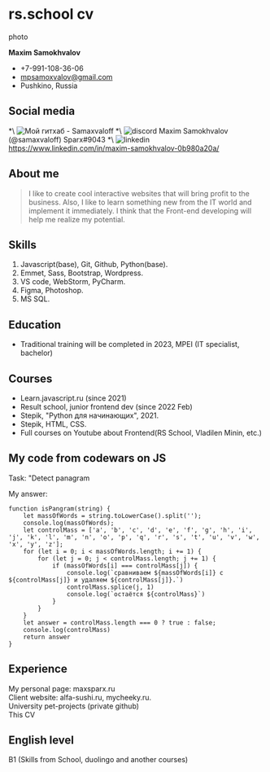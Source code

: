 # rs.school cv

photo

**Maxim Samokhvalov**

* +7-991-108-36-06
* mpsamoxvalov@gmail.com
* Pushkino, Russia

## Social media

*\ ![Мой гитхаб](https://github.com/Samaxvaloff) - Samaxvaloff
*\ ![discord](https://cdn-icons.flaticon.com/png/512/3291/premium/3291695.png?token=exp=1647692756~hmac=4d212ba1e800acb2c3a91fe4156783a4) Maxim Samokhvalov (@samaxvaloff) Sparx#9043
*\ ![linkedin](https://cdn-icons-png.flaticon.com/512/61/61109.png) https://www.linkedin.com/in/maxim-samokhvalov-0b980a20a/

## About me

> I like to create cool interactive websites that will bring profit to the business. Also, I like to learn something new from the IT world and implement it immediately. 
>I think that the Front-end developing will help me realize my potential.

## Skills

1. Javascript(base), Git, Github, Python(base).
2. Emmet, Sass, Bootstrap, Wordpress.
3. VS code, WebStorm, PyCharm.
4. Figma, Photoshop.
5. MS SQL.

## Education

- Traditional training will be completed in 2023, MPEI (IT specialist, bachelor) 

## Courses 

- Learn.javascript.ru (since 2021)
- Result school, junior frontend dev (since 2022 Feb)
- Stepik, "Python для начинающих", 2021.
- Stepik, HTML, CSS.
- Full courses on Youtube about Frontend(RS School, Vladilen Minin, etc.)

## My code from codewars on JS


Task: "Detect panagram

My answer:

```
function isPangram(string) {
    let massOfWords = string.toLowerCase().split('');
    console.log(massOfWords);
    let controlMass = ['a', 'b', 'c', 'd', 'e', 'f', 'g', 'h', 'i', 'j', 'k', 'l', 'm', 'n', 'o', 'p', 'q', 'r', 's', 't', 'u', 'v', 'w', 'x', 'y', 'z'];
    for (let i = 0; i < massOfWords.length; i += 1) {
        for (let j = 0; j < controlMass.length; j += 1) {
            if (massOfWords[i] === controlMass[j]) {
                console.log(`сравниваем ${massOfWords[i]} с ${controlMass[j]} и удаляем ${controlMass[j]}.`)
                controlMass.splice(j, 1)
                console.log(`остаётся ${controlMass}`)
            }
        }
    }
    let answer = controlMass.length === 0 ? true : false;
    console.log(controlMass)
    return answer
}
```

## Experience

My personal page: maxsparx.ru  
Client website: alfa-sushi.ru, mycheeky.ru.  
University pet-projects (private github)  
This CV

## English level

B1 (Skills from School, duolingo and another courses)




